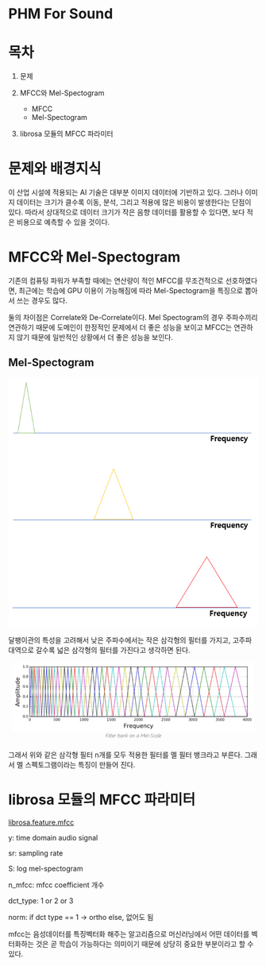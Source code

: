 # PHM For Sound

# 목차

1. 문제

2. MFCC와 Mel-Spectogram
   - MFCC
   - Mel-Spectogram

3. librosa 모듈의 MFCC 파라미터


# 문제와 배경지식

이 산업 시설에 적용되는 AI 기술은 대부분 이미지 데이터에 기반하고 있다. 그러나 이미지 데이터는 크기가 클수록 이동, 분석, 그리고 적용에 많은 비용이 발생한다는 단점이 있다. 따라서 상대적으로 데이터 크기가 작은 음향 데이터를 활용할 수 있다면, 보다 적은 비용으로 예측할 수 있을 것이다.


# MFCC와 Mel-Spectogram

기존의 컴퓨팅 파워가 부족할 때에는 연산량이 적인 MFCC를 무조건적으로 선호하였다면, 최근에는 학습에 GPU 이용이 가능해짐에 따라 Mel-Spectogram을 특징으로 뽑아서 쓰는 경우도 많다.

둘의 차이점은 Correlate와 De-Correlate이다. Mel Spectogram의 경우 주파수끼리 연관하기 때문에 도메인이 한정적인 문제에서 더 좋은 성능을 보이고 MFCC는 연관하지 않기 때문에 일반적인 상황에서 더 좋은 성능을 보인다.

## Mel-Spectogram

![Example instance](https://github.com/bloodmage1/PHM_sound/blob/main/mel_filter1.png)

달팽이관의 특성을 고려해서 낮은 주파수에서는 작은 삼각형의 필터를 가지고, 고주파 대역으로 갈수록 넓은 삼각형의 필터를 가진다고 생각하면 된다.

![Example instance](https://github.com/bloodmage1/PHM_sound/blob/main/mel_filter2.png)

그래서 위와 같은 삼각형 필터 n개를 모두 적용한 필터를 멜 필터 뱅크라고 부른다. 그래서 멜 스펙토그램이라는 특징이 만들어 진다.

# librosa 모듈의 MFCC 파라미터

[librosa.feature.mfcc](https://librosa.org/doc/latest/index.html)

y: time domain audio signal

sr: sampling rate

S: log mel-spectogram

n_mfcc: mfcc coefficient 개수

dct_type: 1 or 2 or 3

norm: if dct type == 1 -> ortho else, 없어도 됨

mfcc는 음성데이터를 특징벡터화 해주는 알고리즘으로 머신러닝에서 어떤 데이터를 벡터화하는 것은 곧 학습이 가능하다는 의미이기 때문에 상당히 중요한 부분이라고 할 수 있다.